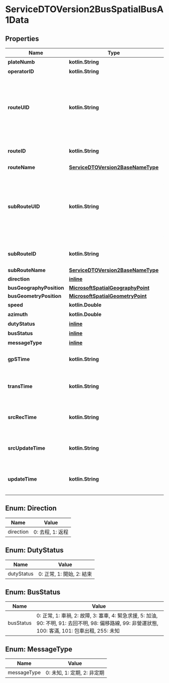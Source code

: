 
# ServiceDTOVersion2BusSpatialBusA1Data

## Properties
Name | Type | Description | Notes
------------ | ------------- | ------------- | -------------
**plateNumb** | **kotlin.String** | 車牌號碼 | 
**operatorID** | **kotlin.String** | 營運業者代碼 |  [optional]
**routeUID** | **kotlin.String** | 路線唯一識別代碼，規則為 {業管機關代碼} + {RouteID}，其中 {業管機關代碼} 可於Authority API中的AuthorityCode欄位查詢 |  [optional]
**routeID** | **kotlin.String** | 地區既用中之路線代碼(為原資料內碼) |  [optional]
**routeName** | [**ServiceDTOVersion2BaseNameType**](ServiceDTOVersion2BaseNameType.md) |  |  [optional]
**subRouteUID** | **kotlin.String** | 子路線唯一識別代碼，規則為 {業管機關代碼} + {SubRouteID}，其中 {業管機關代碼} 可於Authority API中的AuthorityCode欄位查詢 |  [optional]
**subRouteID** | **kotlin.String** | 地區既用中之子路線代碼(為原資料內碼) |  [optional]
**subRouteName** | [**ServiceDTOVersion2BaseNameType**](ServiceDTOVersion2BaseNameType.md) |  |  [optional]
**direction** | [**inline**](#DirectionEnum) | 去返程 |  [optional]
**busGeographyPosition** | [**MicrosoftSpatialGeographyPoint**](MicrosoftSpatialGeographyPoint.md) |  |  [optional]
**busGeometryPosition** | [**MicrosoftSpatialGeometryPoint**](MicrosoftSpatialGeometryPoint.md) |  |  [optional]
**speed** | **kotlin.Double** | 行駛速度(kph) |  [optional]
**azimuth** | **kotlin.Double** | 方位角 |  [optional]
**dutyStatus** | [**inline**](#DutyStatusEnum) | 勤務狀態 |  [optional]
**busStatus** | [**inline**](#BusStatusEnum) | 行車狀況 |  [optional]
**messageType** | [**inline**](#MessageTypeEnum) | 資料型態種類 |  [optional]
**gpSTime** | **kotlin.String** | 車機時間(ISO8601格式:yyyy-MM-ddTHH:mm:sszzz) | 
**transTime** | **kotlin.String** | 車機資料傳輸時間(ISO8601格式:yyyy-MM-ddTHH:mm:sszzz) |  [optional]
**srcRecTime** | **kotlin.String** | 來源端平台接收時間(ISO8601格式:yyyy-MM-ddTHH:mm:sszzz) |  [optional]
**srcUpdateTime** | **kotlin.String** | 來源端平台資料更新時間(ISO8601格式:yyyy-MM-ddTHH:mm:sszzz) |  [optional]
**updateTime** | **kotlin.String** | 本平台資料更新時間(ISO8601格式:yyyy-MM-ddTHH:mm:sszzz) | 


<a name="DirectionEnum"></a>
## Enum: Direction
Name | Value
---- | -----
direction | 0: 去程, 1: 返程


<a name="DutyStatusEnum"></a>
## Enum: DutyStatus
Name | Value
---- | -----
dutyStatus | 0: 正常, 1: 開始, 2: 結束


<a name="BusStatusEnum"></a>
## Enum: BusStatus
Name | Value
---- | -----
busStatus | 0: 正常, 1: 車禍, 2: 故障, 3: 塞車, 4: 緊急求援, 5: 加油, 90: 不明, 91: 去回不明, 98: 偏移路線, 99: 非營運狀態, 100: 客滿, 101: 包車出租, 255: 未知


<a name="MessageTypeEnum"></a>
## Enum: MessageType
Name | Value
---- | -----
messageType | 0: 未知, 1: 定期, 2: 非定期



